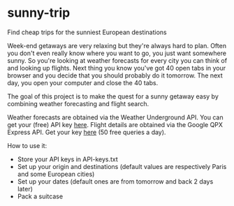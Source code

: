 # sunny-trip
Find cheap trips for the sunniest European destinations

Week-end getaways are very relaxing but they're always hard to plan. Often you don't even really know where you want to go, you just want somewhere sunny. So you're looking at weather forecasts for every city you can think of and looking up flights. Next thing you know you've got 40 open tabs in your browser and you decide that you should probably do it tomorrow. The next day, you open your computer and close the 40 tabs.

The goal of this project is to make the quest for a sunny getaway easy by combining weather forecasting and flight search. 

Weather forecasts are obtained via the Weather Underground API. You can get your (free) API key [here](https://www.wunderground.com/weather/api). Flight details are obtained via the Google QPX Express API. Get your key [here](https://developers.google.com/qpx-express/) (50 free queries a day).

How to use it:
- Store your API keys in API-keys.txt
- Set up your origin and destinations (default values are respectively Paris and some European cities)
- Set up your dates (default ones are from tomorrow and back 2 days later)
- Pack a suitcase
